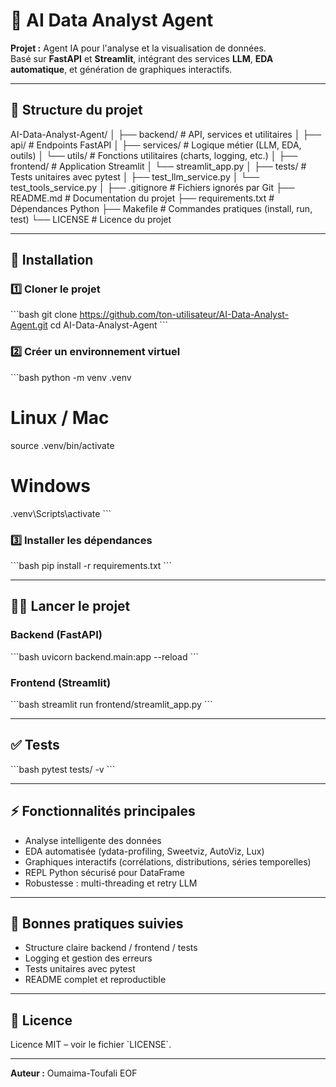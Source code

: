 
# 🤖 AI Data Analyst Agent

**Projet :** Agent IA pour l'analyse et la visualisation de données.  
Basé sur **FastAPI** et **Streamlit**, intégrant des services **LLM**, **EDA automatique**, et génération de graphiques interactifs.

---

## 📂 Structure du projet

AI-Data-Analyst-Agent/
│
├── backend/                 # API, services et utilitaires
│   ├── api/                 # Endpoints FastAPI
│   ├── services/            # Logique métier (LLM, EDA, outils)
│   └── utils/               # Fonctions utilitaires (charts, logging, etc.)
│
├── frontend/                # Application Streamlit
│   └── streamlit_app.py
│
├── tests/                   # Tests unitaires avec pytest
│   ├── test_llm_service.py
│   └── test_tools_service.py
│
├── .gitignore               # Fichiers ignorés par Git
├── README.md                # Documentation du projet
├── requirements.txt         # Dépendances Python
├── Makefile                 # Commandes pratiques (install, run, test)
└── LICENSE                  # Licence du projet

---

## 🚀 Installation

### 1️⃣ Cloner le projet

\`\`\`bash
git clone https://github.com/ton-utilisateur/AI-Data-Analyst-Agent.git
cd AI-Data-Analyst-Agent
\`\`\`

### 2️⃣ Créer un environnement virtuel

\`\`\`bash
python -m venv .venv
# Linux / Mac
source .venv/bin/activate
# Windows
.venv\Scripts\activate
\`\`\`

### 3️⃣ Installer les dépendances

\`\`\`bash
pip install -r requirements.txt
\`\`\`

---

## 🏃‍♂️ Lancer le projet

### Backend (FastAPI)

\`\`\`bash
uvicorn backend.main:app --reload
\`\`\`

### Frontend (Streamlit)

\`\`\`bash
streamlit run frontend/streamlit_app.py
\`\`\`

---

## ✅ Tests

\`\`\`bash
pytest tests/ -v
\`\`\`

---

## ⚡ Fonctionnalités principales

- Analyse intelligente des données
- EDA automatisée (ydata-profiling, Sweetviz, AutoViz, Lux)
- Graphiques interactifs (corrélations, distributions, séries temporelles)
- REPL Python sécurisé pour DataFrame
- Robustesse : multi-threading et retry LLM

---

## 🔧 Bonnes pratiques suivies

- Structure claire backend / frontend / tests
- Logging et gestion des erreurs
- Tests unitaires avec pytest
- README complet et reproductible

---

## 📄 Licence

Licence MIT – voir le fichier \`LICENSE\`.

---

**Auteur :** Oumaima-Toufali
EOF
